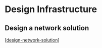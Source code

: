 # Design Infrastructure

## Design a network solution

[[design-network-solution]]

[//begin]: # "Autogenerated link references for markdown compatibility"
[design-network-solution]: design-network-solution "Design a network solution"
[//end]: # "Autogenerated link references"

